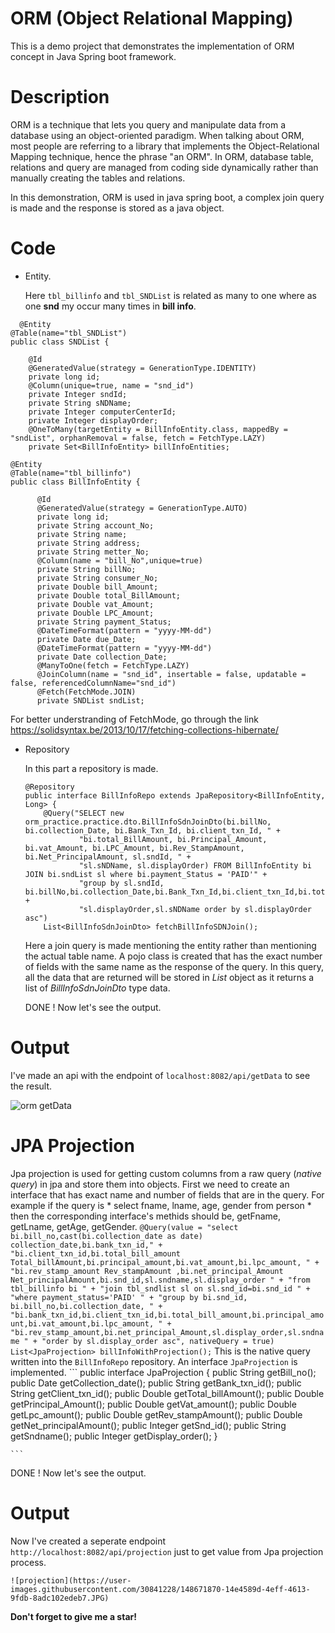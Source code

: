# ORM (Object Relational Mapping)
This is a demo project that demonstrates the implementation of ORM concept in Java Spring boot framework.
# Description
ORM is a technique that lets you query and manipulate data from a database using an object-oriented paradigm. When talking about ORM, most people are referring to a library that implements the Object-Relational Mapping technique, hence the phrase "an ORM". In ORM, database table, relations and query are managed from coding side dynamically rather than manually creating the tables and relations. 

In this demonstration, ORM is used in java spring boot, a complex join query is made and the response is stored as a java object.
# Code
* Entity.

  Here `tbl_billinfo` and  `tbl_SNDList` is related as many to one where as one **snd** my occur many times in **bill info**.

```
  @Entity
@Table(name="tbl_SNDList")
public class SNDList {
	
	@Id
	@GeneratedValue(strategy = GenerationType.IDENTITY)
	private long id;
	@Column(unique=true, name = "snd_id")
	private Integer sndId;
	private String sNDName;
	private Integer computerCenterId;
	private Integer displayOrder;
	@OneToMany(targetEntity = BillInfoEntity.class, mappedBy = "sndList", orphanRemoval = false, fetch = FetchType.LAZY)
	private Set<BillInfoEntity> billInfoEntities;
```
```
@Entity
@Table(name="tbl_billinfo")
public class BillInfoEntity {

	  @Id
	  @GeneratedValue(strategy = GenerationType.AUTO)
	  private long id;
	  private String account_No;
	  private String name;
	  private String address;
	  private String metter_No;
	  @Column(name = "bill_No",unique=true) 	  
	  private String billNo;
	  private String consumer_No;
	  private Double bill_Amount;
	  private Double total_BillAmount;
	  private Double vat_Amount;
	  private Double LPC_Amount;
	  private String payment_Status;
	  @DateTimeFormat(pattern = "yyyy-MM-dd")
	  private Date due_Date;
	  @DateTimeFormat(pattern = "yyyy-MM-dd")
	  private Date collection_Date;
	  @ManyToOne(fetch = FetchType.LAZY)
	  @JoinColumn(name = "snd_id", insertable = false, updatable = false, referencedColumnName="snd_id")
	  @Fetch(FetchMode.JOIN)
	  private SNDList sndList;
```
For better understranding of FetchMode, go through the link
https://solidsyntax.be/2013/10/17/fetching-collections-hibernate/


* Repository

  In this part a repository is made.
  ```
  @Repository
  public interface BillInfoRepo extends JpaRepository<BillInfoEntity, Long> {
      @Query("SELECT new orm_practice.practice.dto.BillInfoSdnJoinDto(bi.billNo, bi.collection_Date, bi.Bank_Txn_Id, bi.client_txn_Id, " +
              "bi.total_BillAmount, bi.Principal_Amount, bi.vat_Amount, bi.LPC_Amount, bi.Rev_StampAmount, bi.Net_PrincipalAmount, sl.sndId, " +
              "sl.sNDName, sl.displayOrder) FROM BillInfoEntity bi JOIN bi.sndList sl where bi.payment_Status = 'PAID'" +
              "group by sl.sndId, bi.billNo,bi.collection_Date,bi.Bank_Txn_Id,bi.client_txn_Id,bi.total_BillAmount,bi.Principal_Amount," +
              "sl.displayOrder,sl.sNDName order by sl.displayOrder asc")
      List<BillInfoSdnJoinDto> fetchBillInfoSDNJoin();
  ```
  Here a join query is made mentioning the entity rather than mentioning the actual table name. A pojo class is created that has the exact number of fields with the same name as the response of the query. In this query, all the data that are returned will be stored in *List<BillInfoSdnJoinDto>* object as it returns a list of *BillInfoSdnJoinDto* type data.

  DONE ! 
  Now let's see the output.
  
# Output
  I've made an api with the endpoint of `localhost:8082/api/getData` to see the result.
  
  ![orm getData](https://user-images.githubusercontent.com/30841228/148640067-0f012147-a9a2-4ade-9521-8089d11bf166.JPG)

# JPA Projection
Jpa projection is used for getting custom columns from a raw query (*native query*) in jpa and store them into objects.
First we need to create an interface that has exact name and number of fields that are in the query. For example if the query is * select fname, lname, age, gender from person *
then the corresponding interface's methids should be, getFname, getLname, getAge, getGender.
	```
	@Query(value = "select bi.bill_no,cast(bi.collection_date as date) collection_date,bi.bank_txn_id," +
            "bi.client_txn_id,bi.total_bill_amount Total_billAmount,bi.principal_amount,bi.vat_amount,bi.lpc_amount, " +
            "bi.rev_stamp_amount Rev_stampAmount ,bi.net_principal_Amount Net_principalAmount,bi.snd_id,sl.sndname,sl.display_order " +
            "from tbl_billinfo bi " +
            "join tbl_sndlist sl on sl.snd_id=bi.snd_id " +
            "where payment_status='PAID' " +
            "group by bi.snd_id, bi.bill_no,bi.collection_date, " +
            "bi.bank_txn_id,bi.client_txn_id,bi.total_bill_amount,bi.principal_amount,bi.vat_amount,bi.lpc_amount, " +
            "bi.rev_stamp_amount,bi.net_principal_Amount,sl.display_order,sl.sndname " +
            "order by sl.display_order asc", nativeQuery = true)
         List<JpaProjection> billInfoWithProjection();
	```
This is the native query written into the `BillInfoRepo` repository. An interface `JpaProjection` is implemented.
	```
	public interface JpaProjection {
		public String getBill_no();
		public Date getCollection_date();
		public String getBank_txn_id();
		public String getClient_txn_id();
		public Double getTotal_billAmount();
		public Double getPrincipal_Amount();
		public Double getVat_amount();
		public Double getLpc_amount();
		public Double getRev_stampAmount();
		public Double getNet_principalAmount();
		public Integer getSnd_id();
		public String getSndname();
		public Integer getDisplay_order();
	}

	```

  DONE ! 
  Now let's see the output.
# Output
	
 Now I've created a seperate endpoint `http://localhost:8082/api/projection` just to get value from Jpa projection process. 
	
	![projection](https://user-images.githubusercontent.com/30841228/148671870-14e4589d-4eff-4613-9fdb-8adc102edeb7.JPG)

**Don't forget to give me a star!**
